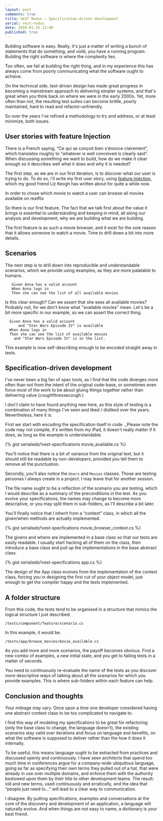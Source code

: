 ```yaml
---
layout: post
comments: true
title: VeST Redux – Specification-driven development
serial: vest-redux
date: 2016-01-25 13:40
published: true
---
```

Building software is easy. Really, it's just a matter of writing a bunch of statements that do something, and _voilà_, you have a running program. Building the right software is where the complexity lies.

Too often, we fail at building the right thing, and in my experience this has always come from poorly communicating what the software ought to achieve.

On the technical side, test-driven design has made great progress in becoming a mainstream approach to delivering simpler systems, and that's great when you think back on where we were in the early 2000s. Yet, more often than not, the resulting test suites can become brittle, poorly maintained, hard to read and refactor-unfriendly.

So over the years I've refined a methodology to try and address, or at least minimize, both issues.

## User stories with feature Injection

There is a French saying, “Ce qui se conçoit bien s'énonce clairement”, which translates roughly to 
“whatever is well conceived is clearly said”. When discussing something we want to build, how do we make it clear enough so it describes well what it does and why it is needed?

The first step, as we are in our first iteration, is to discover what our user is trying to do. To do so, i'll write my first user story, using [feature injection][feature-injection], which my good friend Liz Keogh has written about for quite a while now.

  In order to chose which movie to watch
  a user can browse all movies available on restflix

So there is our first feature. The fact that we talk first about the value it brings is essential to understanding and keeping in mind, all along our analysis and development, why we are building what we are building.

The first feature is as such a movie browser, and it exist for the sole reason that it allows someone to watch a movie. Time to drill down a bit into more details.

## Scenarios

The next step is to drill down into reproducible and understandable scenarios, which we provide using examples, as they are more palatable to humans.

```
   Given Anna has a valid account
   When Anna logs in
   Then she can see the list of all available movies
```

Is this clear enough? Can we assert that she sees all available movies? Probably not, for we don't know what "available movies" mean. Let's be a bit more specific in our example, so we can assert the correct thing.

```
  Given Anna has a valid account
      and "Star Wars Episode IV" is available
  When Anna logs in
  Then she can see the list of available movies
    and "Star Wars Episode IV" is in the list.
```

This example is now self-describing enough to be encoded straight away in tests.

## Specification-driven development

I've never been a big fan of spec tools, as I find that the code diverges more often than not from the intent of the original code-base, or sometimes even force most of the work to be about gluing things together rather than delivering value (*cough*fitnesse*cough*.)

I don't claim to have found anything new here, as this style of testing is a combination of many things I've seen and liked / disliked over the years. Nevertheless, here it is.

First we start with encoding the specification itself in code. _Please note the code may not compile, it's written from my iPad, it doesn't really matter if it does, as long as the example is understandable.

{% gist serialseb/!vest-specifications movie_available.cs %}

You'll notice that there is a bit of variance from the original text, but it should still be readable by non-developers, provided you tell them to remove all the punctuation.

Secondly, you'll also notice the `Users` and `Movies` classes. Those are testing personas I always create in a project. I may leave that for another session.

The file name ought to be a reflection of the scenario you are testing, which I would describe as a summary of the preconditions in the test. As you evolve your specifications, the names may change to become more descriptive, or you may split them in sub-folders, as I'll describe a bit later.

You'll finally notice that I inherit from a “context” class, in which all the given/when methods are actually implemented.

{% gist serialseb/!vest-specfications movie_browser_context.cs %}

The givens and whens are implemented in a base class so that our tests are easily readable. I usually start hacking all of them on the class, then introduce a base class and pull up the implementations in  the base abstract class.

{% gist serialseb/!vest-specifications app.cs %}

The design of the App class evolves from the implementation of the context class, forcing you in designing the first cut of your object model, just enough to get the compiler happy and the tests implemented.

## A folder structure

From this code, the tests tend to be organised in a structure that mimics the logical structure I just described.

`/tests/component/feature/scenario.cs`

In this example, it would be.

`/tests/app/browse_movies/movie_available.cs`

As you add more and more scenarios, the payoff becomes obvious. Find a new combo of examples, a new initial state, and you get to failing tests in a matter of seconds.

You need to continuously re-evaluate the name of the tests as you discover more descriptive ways of talking about all the scenarios for which you provide examples. This is where sub-folders within each feature can help.

## Conclusion and thoughts

Your mileage may vary. Once upon a time one developer considered having one abstract context class to be too complicated to navigate to. 

I find this way of modeling my specifications to be great for refactoring (only the base class to change, the language doesn't), the existing scenarios stay valid over iterations and focus on language and benefits, on what the software is supposed to deliver rather than the how it does it internally.

To be useful, this means language ought to be extracted from practices and discussed openly and continuously. I have seen architects that spend too much time in conferences argue for a company-wide ubiquitous language, going as far as specifying their own terms they pulled out of a hat, that were already in use over multiple domains, and enforce them with the authority bestowed upon them by their title to other development teams. The result: old and new terms, used continuously and erratically, and the idea that “people just need to...” will lead to a clear way to communication.

I disagree. By putting specifications, examples and conversations at the core of the discovery and development of an application, a language will naturally evolve. And when things are not easy to name, a dictionary is your best friend.
 
[feature-injection]: <http://lizkeogh.com/2008/09/10/feature-injection-and-handling-technical-stories/>